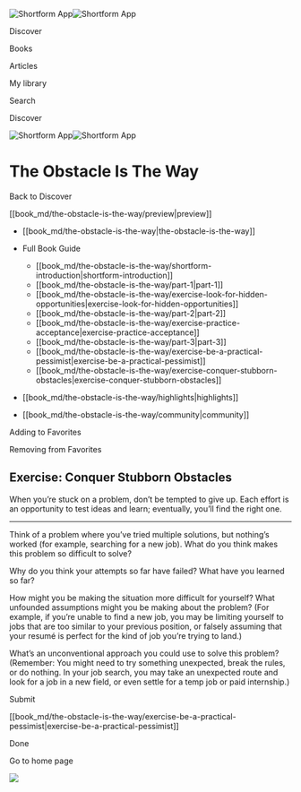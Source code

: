 ![Shortform App](/img/logo.36a2399e.svg)![Shortform App](/img/logo-dark.70c1b072.svg)

Discover

Books

Articles

My library

Search

Discover

![Shortform App](/img/logo.36a2399e.svg)![Shortform App](/img/logo-dark.70c1b072.svg)

# The Obstacle Is The Way

Back to Discover

[[book_md/the-obstacle-is-the-way/preview|preview]]

  * [[book_md/the-obstacle-is-the-way|the-obstacle-is-the-way]]
  * Full Book Guide

    * [[book_md/the-obstacle-is-the-way/shortform-introduction|shortform-introduction]]
    * [[book_md/the-obstacle-is-the-way/part-1|part-1]]
    * [[book_md/the-obstacle-is-the-way/exercise-look-for-hidden-opportunities|exercise-look-for-hidden-opportunities]]
    * [[book_md/the-obstacle-is-the-way/part-2|part-2]]
    * [[book_md/the-obstacle-is-the-way/exercise-practice-acceptance|exercise-practice-acceptance]]
    * [[book_md/the-obstacle-is-the-way/part-3|part-3]]
    * [[book_md/the-obstacle-is-the-way/exercise-be-a-practical-pessimist|exercise-be-a-practical-pessimist]]
    * [[book_md/the-obstacle-is-the-way/exercise-conquer-stubborn-obstacles|exercise-conquer-stubborn-obstacles]]
  * [[book_md/the-obstacle-is-the-way/highlights|highlights]]
  * [[book_md/the-obstacle-is-the-way/community|community]]



Adding to Favorites 

Removing from Favorites 

## Exercise: Conquer Stubborn Obstacles

When you’re stuck on a problem, don’t be tempted to give up. Each effort is an opportunity to test ideas and learn; eventually, you’ll find the right one.

* * *

Think of a problem where you’ve tried multiple solutions, but nothing’s worked (for example, searching for a new job). What do you think makes this problem so difficult to solve?

Why do you think your attempts so far have failed? What have you learned so far?

How might you be making the situation more difficult for yourself? What unfounded assumptions might you be making about the problem? (For example, if you’re unable to find a new job, you may be limiting yourself to jobs that are too similar to your previous position, or falsely assuming that your resumé is perfect for the kind of job you’re trying to land.)

What’s an unconventional approach you could use to solve this problem? (Remember: You might need to try something unexpected, break the rules, or do nothing. In your job search, you may take an unexpected route and look for a job in a new field, or even settle for a temp job or paid internship.)

Submit 

[[book_md/the-obstacle-is-the-way/exercise-be-a-practical-pessimist|exercise-be-a-practical-pessimist]]

Done

Go to home page 

![](https://bat.bing.com/action/0?ti=56018282&Ver=2&mid=9c8ffb11-233c-4ffc-8572-9fcfdd356540&sid=1711133063fa11eebdec89a8b8ae3bbc&vid=171147a063fa11eea7440fcfeb230d96&vids=0&msclkid=N&pi=0&lg=en-US&sw=800&sh=600&sc=24&nwd=1&tl=Shortform%20%7C%20Book&p=https%3A%2F%2Fwww.shortform.com%2Fapp%2Fbook%2Fthe-obstacle-is-the-way%2Fexercise-conquer-stubborn-obstacles&r=&lt=392&evt=pageLoad&sv=1&rn=703496)
